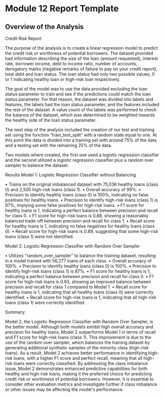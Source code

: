 # Module 12 Report Template

## Overview of the Analysis

Credit Risk Report

The purpose of the analysis is to create a linear regression model to predict the credit risk or worthiness of potential borrowers. The dataset provided had information describing the size of the loan (amount requested), interest rate, borrower income, debt to income ratio, number of accounts, derogatory marks (negative remarks of failure to pay on your credit report), total debt and loan status. The loan status had only two possible values, 0 or 1 indicating healthy loan or high-risk loan respectively.

The goal of the model was to use the data provided excluding the loan status parameter to train and see if the predictions could match the loan status parameter. For that reason, the dataset was divided into labels and features, the labels had the loan status parameter, and the features included the rest of the dataset. A value count of the labels was performed to check the balance of the dataset, which was determined to be weighted towards the healthy side of the loan status parameter.

The next step of the analysis included the creation of our test and training set using the function “train_test_split” with a random state equal to one. At this point the data is divided into a training set with around 75% of the data and a testing set with the remaining 25% of the data. 

Two models where created, the first one used a logistic regression classifier and the second utilized a logistic regression classifier plus a random over sampler to balance the dataset.

Results
Model 1: Logistic Regression Classifier without Balancing

•	Trains on the original imbalanced dataset with 75,036 healthy loans (class 0) and 2,500 high-risk loans (class 1).
•	Overall accuracy of 99%.
•	Precision to identify healthy loans (class 0) is 100%, indicating no false positives for healthy loans.
•	Precision to identify high-risk loans (class 1) is 87%, implying some false positives for high-risk loans.
•	F1 score for healthy loans is 1, indicating a perfect balance between precision and recall for class 0.
•	F1 score for high-risk loans is 0.88, showing a reasonably balanced trade-off between precision and recall for class 1.
•	Recall score for healthy loans is 1, indicating no false negatives for healthy loans (class 0).
•	Recall score for high-risk loans is 0.89, suggesting that some high-risk loans (class 1) were not identified.

Model 2: Logistic Regression Classifier with Random Over Sampler

•	Utilizes "random_over_sampler" to balance the training dataset, resulting in a model trained with 56,277 loans of each class.
•	Overall accuracy of 100%.
•	Precision to identify healthy loans (class 0) is 100%.
•	Precision to identify high-risk loans (class 1) is 87%.
•	F1 score for healthy loans is 1, indicating a perfect balance between precision and recall for class 0.
•	F1 score for high-risk loans is 0.93, showing an improved balance between precision and recall for class 1 compared to Model 1.
•	Recall score for healthy loans is 1, indicating that all healthy loans (class 0) were correctly identified.
•	Recall score for high-risk loans is 1, indicating that all high-risk loans (class 1) were correctly identified.

Summary:

Model 2, the Logistic Regression Classifier with Random Over Sampler, is the better model. Although both models exhibit high overall accuracy and precision for healthy loans, Model 2 outperforms Model 1 in terms of recall and F1 score for high-risk loans (class 1). This improvement is due to the use of the random over sampler, which balances the training dataset by generating additional synthetic samples of the minority class (high-risk loans). As a result, Model 2 achieves better performance in identifying high-risk loans, with a higher F1 score and perfect recall, meaning that all high-risk loans were correctly classified.
By addressing the class imbalance issue, Model 2 demonstrates enhanced predictive capabilities for both healthy and high-risk loans, making it the preferred choice for predicting credit risk or worthiness of potential borrowers. However, it is essential to consider other evaluation metrics and investigate further if class imbalance or other issues may be affecting the model's performance.


